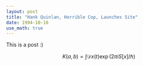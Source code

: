 ```yaml
---
layout: post
title: "Hank Quinlan, Horrible Cop, Launches Site"
date: 1994-10-10
use_math: true
---
```


This is a post :)

$$
K(a,b) = \int \mathcal{D}x(t) \exp(2\pi i S[x]/\hbar)
$$

